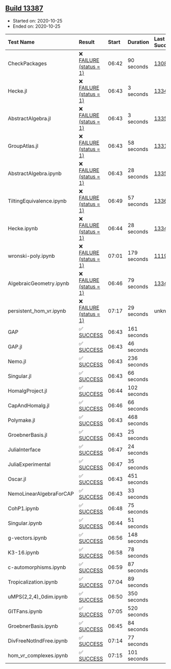 ## [Build 13387](https://oscarci.mathematik.uni-kl.de/job/oscar/13387/)

* Started on: 2020-10-25
* Ended on: 2020-10-25

| Test Name    | Result | Start | Duration | Last Success | First Failure |
|:-------------|:-------|:------|:---------|:-------------|:--------------|
| CheckPackages | ❌ [FAILURE (status = 1)](https://oscarci.mathematik.uni-kl.de/job/oscar/13387/artifact/logs/build-13387/CheckPackages.log) | 06:42 | 90 seconds | [13085](https://oscarci.mathematik.uni-kl.de/job/oscar/13085/) | [13086](https://oscarci.mathematik.uni-kl.de/job/oscar/13086/) |
| Hecke.jl | ❌ [FAILURE (status = 1)](https://oscarci.mathematik.uni-kl.de/job/oscar/13387/artifact/logs/build-13387/Hecke.jl.log) | 06:43 | 3 seconds | [13341](https://oscarci.mathematik.uni-kl.de/job/oscar/13341/) | [13342](https://oscarci.mathematik.uni-kl.de/job/oscar/13342/) |
| AbstractAlgebra.jl | ❌ [FAILURE (status = 1)](https://oscarci.mathematik.uni-kl.de/job/oscar/13387/artifact/logs/build-13387/AbstractAlgebra.jl.log) | 06:43 | 3 seconds | [13355](https://oscarci.mathematik.uni-kl.de/job/oscar/13355/) | [13356](https://oscarci.mathematik.uni-kl.de/job/oscar/13356/) |
| GroupAtlas.jl | ❌ [FAILURE (status = 1)](https://oscarci.mathematik.uni-kl.de/job/oscar/13387/artifact/logs/build-13387/GroupAtlas.jl.log) | 06:43 | 58 seconds | [13311](https://oscarci.mathematik.uni-kl.de/job/oscar/13311/) | [13312](https://oscarci.mathematik.uni-kl.de/job/oscar/13312/) |
| AbstractAlgebra.ipynb | ❌ [FAILURE (status = 1)](https://oscarci.mathematik.uni-kl.de/job/oscar/13387/artifact/logs/build-13387/AbstractAlgebra.ipynb.log) | 06:43 | 28 seconds | [13355](https://oscarci.mathematik.uni-kl.de/job/oscar/13355/) | [13356](https://oscarci.mathematik.uni-kl.de/job/oscar/13356/) |
| TiltingEquivalence.ipynb | ❌ [FAILURE (status = 1)](https://oscarci.mathematik.uni-kl.de/job/oscar/13387/artifact/logs/build-13387/TiltingEquivalence.ipynb.log) | 06:49 | 57 seconds | [13368](https://oscarci.mathematik.uni-kl.de/job/oscar/13368/) | [13369](https://oscarci.mathematik.uni-kl.de/job/oscar/13369/) |
| Hecke.ipynb | ❌ [FAILURE (status = 1)](https://oscarci.mathematik.uni-kl.de/job/oscar/13387/artifact/logs/build-13387/Hecke.ipynb.log) | 06:44 | 28 seconds | [13341](https://oscarci.mathematik.uni-kl.de/job/oscar/13341/) | [13342](https://oscarci.mathematik.uni-kl.de/job/oscar/13342/) |
| wronski-poly.ipynb | ❌ [FAILURE (status = 1)](https://oscarci.mathematik.uni-kl.de/job/oscar/13387/artifact/logs/build-13387/wronski-poly.ipynb.log) | 07:01 | 179 seconds | [11192](https://oscarci.mathematik.uni-kl.de/job/oscar/11192/) | [11193](https://oscarci.mathematik.uni-kl.de/job/oscar/11193/) |
| AlgebraicGeometry.ipynb | ❌ [FAILURE (status = 1)](https://oscarci.mathematik.uni-kl.de/job/oscar/13387/artifact/logs/build-13387/AlgebraicGeometry.ipynb.log) | 06:46 | 79 seconds | [13341](https://oscarci.mathematik.uni-kl.de/job/oscar/13341/) | [13342](https://oscarci.mathematik.uni-kl.de/job/oscar/13342/) |
| persistent_hom_vr.ipynb | ❌ [FAILURE (status = 1)](https://oscarci.mathematik.uni-kl.de/job/oscar/13387/artifact/logs/build-13387/persistent_hom_vr.ipynb.log) | 07:17 | 29 seconds | unknown | unknown |
| GAP | ✅ [SUCCESS](https://oscarci.mathematik.uni-kl.de/job/oscar/13387/artifact/logs/build-13387/GAP.log) | 06:43 | 161 seconds |  |  |
| GAP.jl | ✅ [SUCCESS](https://oscarci.mathematik.uni-kl.de/job/oscar/13387/artifact/logs/build-13387/GAP.jl.log) | 06:43 | 46 seconds |  |  |
| Nemo.jl | ✅ [SUCCESS](https://oscarci.mathematik.uni-kl.de/job/oscar/13387/artifact/logs/build-13387/Nemo.jl.log) | 06:43 | 236 seconds |  |  |
| Singular.jl | ✅ [SUCCESS](https://oscarci.mathematik.uni-kl.de/job/oscar/13387/artifact/logs/build-13387/Singular.jl.log) | 06:43 | 66 seconds |  |  |
| HomalgProject.jl | ✅ [SUCCESS](https://oscarci.mathematik.uni-kl.de/job/oscar/13387/artifact/logs/build-13387/HomalgProject.jl.log) | 06:44 | 102 seconds |  |  |
| CapAndHomalg.jl | ✅ [SUCCESS](https://oscarci.mathematik.uni-kl.de/job/oscar/13387/artifact/logs/build-13387/CapAndHomalg.jl.log) | 06:46 | 66 seconds |  |  |
| Polymake.jl | ✅ [SUCCESS](https://oscarci.mathematik.uni-kl.de/job/oscar/13387/artifact/logs/build-13387/Polymake.jl.log) | 06:43 | 468 seconds |  |  |
| GroebnerBasis.jl | ✅ [SUCCESS](https://oscarci.mathematik.uni-kl.de/job/oscar/13387/artifact/logs/build-13387/GroebnerBasis.jl.log) | 06:43 | 25 seconds |  |  |
| JuliaInterface | ✅ [SUCCESS](https://oscarci.mathematik.uni-kl.de/job/oscar/13387/artifact/logs/build-13387/JuliaInterface.log) | 06:47 | 24 seconds |  |  |
| JuliaExperimental | ✅ [SUCCESS](https://oscarci.mathematik.uni-kl.de/job/oscar/13387/artifact/logs/build-13387/JuliaExperimental.log) | 06:47 | 35 seconds |  |  |
| Oscar.jl | ✅ [SUCCESS](https://oscarci.mathematik.uni-kl.de/job/oscar/13387/artifact/logs/build-13387/Oscar.jl.log) | 06:43 | 451 seconds |  |  |
| NemoLinearAlgebraForCAP | ✅ [SUCCESS](https://oscarci.mathematik.uni-kl.de/job/oscar/13387/artifact/logs/build-13387/NemoLinearAlgebraForCAP.log) | 06:43 | 33 seconds |  |  |
| CohP1.ipynb | ✅ [SUCCESS](https://oscarci.mathematik.uni-kl.de/job/oscar/13387/artifact/logs/build-13387/CohP1.ipynb.log) | 06:48 | 75 seconds |  |  |
| Singular.ipynb | ✅ [SUCCESS](https://oscarci.mathematik.uni-kl.de/job/oscar/13387/artifact/logs/build-13387/Singular.ipynb.log) | 06:44 | 51 seconds |  |  |
| g-vectors.ipynb | ✅ [SUCCESS](https://oscarci.mathematik.uni-kl.de/job/oscar/13387/artifact/logs/build-13387/g-vectors.ipynb.log) | 06:56 | 148 seconds |  |  |
| K3-16.ipynb | ✅ [SUCCESS](https://oscarci.mathematik.uni-kl.de/job/oscar/13387/artifact/logs/build-13387/K3-16.ipynb.log) | 06:58 | 78 seconds |  |  |
| c-automorphisms.ipynb | ✅ [SUCCESS](https://oscarci.mathematik.uni-kl.de/job/oscar/13387/artifact/logs/build-13387/c-automorphisms.ipynb.log) | 06:59 | 87 seconds |  |  |
| Tropicalization.ipynb | ✅ [SUCCESS](https://oscarci.mathematik.uni-kl.de/job/oscar/13387/artifact/logs/build-13387/Tropicalization.ipynb.log) | 07:04 | 89 seconds |  |  |
| uMPS(2,2,4)_0dim.ipynb | ✅ [SUCCESS](https://oscarci.mathematik.uni-kl.de/job/oscar/13387/artifact/logs/build-13387/uMPS-2-2-4-_0dim.ipynb.log) | 06:50 | 350 seconds |  |  |
| GITFans.ipynb | ✅ [SUCCESS](https://oscarci.mathematik.uni-kl.de/job/oscar/13387/artifact/logs/build-13387/GITFans.ipynb.log) | 07:05 | 520 seconds |  |  |
| GroebnerBasis.ipynb | ✅ [SUCCESS](https://oscarci.mathematik.uni-kl.de/job/oscar/13387/artifact/logs/build-13387/GroebnerBasis.ipynb.log) | 06:45 | 84 seconds |  |  |
| DivFreeNotIndFree.ipynb | ✅ [SUCCESS](https://oscarci.mathematik.uni-kl.de/job/oscar/13387/artifact/logs/build-13387/DivFreeNotIndFree.ipynb.log) | 07:14 | 77 seconds |  |  |
| hom_vr_complexes.ipynb | ✅ [SUCCESS](https://oscarci.mathematik.uni-kl.de/job/oscar/13387/artifact/logs/build-13387/hom_vr_complexes.ipynb.log) | 07:15 | 101 seconds |  |  |
